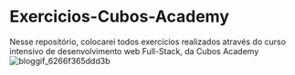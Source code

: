 # Exercicios-Cubos-Academy
Nesse repositório, colocarei todos exercícios realizados através do curso intensivo de desenvolvimento web Full-Stack, da Cubos Academy
![bloggif_6266f365ddd3b](https://user-images.githubusercontent.com/90470148/165158390-1885ac36-e674-4941-bdf3-9fd86079acb9.gif)

